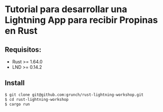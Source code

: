 # Tutorial para desarrollar una Lightning App para recibir Propinas en Rust

## Requisitos:

- Rust >= 1.64.0
- LND >= 0.14.2

## Install

```bash
$ git clone git@github.com:grunch/rust-lightning-workshop.git
$ cd rust-lightning-workshop
$ cargo run
```
